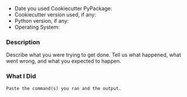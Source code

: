 * Date you used Cookiecutter PyPackage:
* Cookiecutter version used, if any:
* Python version, if any:
* Operating System:

### Description

Describe what you were trying to get done. Tell us what happened, what went
wrong, and what you expected to happen.

### What I Did

```
Paste the command(s) you ran and the output.
```
